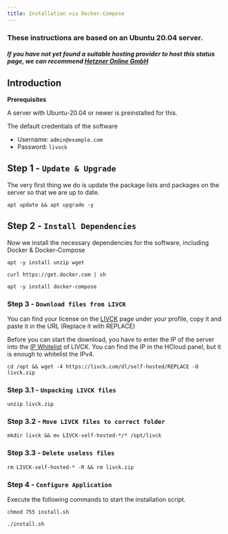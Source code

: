 ```yaml
---
title: Installation via Docker-Compose
---
```


### These instructions are based on an Ubuntu 20.04 server.
##### If you have not yet found a suitable hosting provider to host this status page, we can recommend [Hetzner Online GmbH](https://hetzner.cloud/?ref=1sCLayBw4vyG)

## Introduction

**Prerequisites**

A server with Ubuntu-20.04 or newer is preinstalled for this.

The default credentials of the software
* Username: `admin@example.com`
* Password: `livvck`

## Step 1 - `Update & Upgrade`

The very first thing we do is update the package lists and packages on the server so that we are up to date.

```shell
apt update && apt upgrade -y
```

## Step 2 - `Install Dependencies`

Now we install the necessary dependencies for the software, including Docker & Docker-Compose

```shell
apt -y install unzip wget
```

```shell
curl https://get.docker.com | sh
```

```shell
apt -y install docker-compose
```

### Step 3 - `Download files from LIVCK`

You can find your license on the [LIVCK](https://livck.com/manage/licenses) page under your profile, copy it and paste it in the URL (Replace it with REPLACE)

Before you can start the download, you have to enter the IP of the server into the [IP Whitelist](https://livck.com/manage/whitelist) of LIVCK. You can find the IP in the HCloud panel, but it is enough to whitelist the IPv4.

```shell
cd /opt && wget -4 https://livck.com/dl/self-hosted/REPLACE -O livck.zip
```

### Step 3.1 - `Unpacking LIVCK files`

```shell
unzip livck.zip
```

### Step 3.2 - `Move LIVCK files to correct folder`

```shell
mkdir livck && mv LIVCK-self-hosted-*/* /opt/livck
```

### Step 3.3 - `Delete useless files`

```shell
rm LIVCK-self-hosted-* -R && rm livck.zip
```

### Step 4 - `Configure Application`

Execute the following commands to start the installation script.

```shell
chmod 755 install.sh
```

```shell
./install.sh
```














